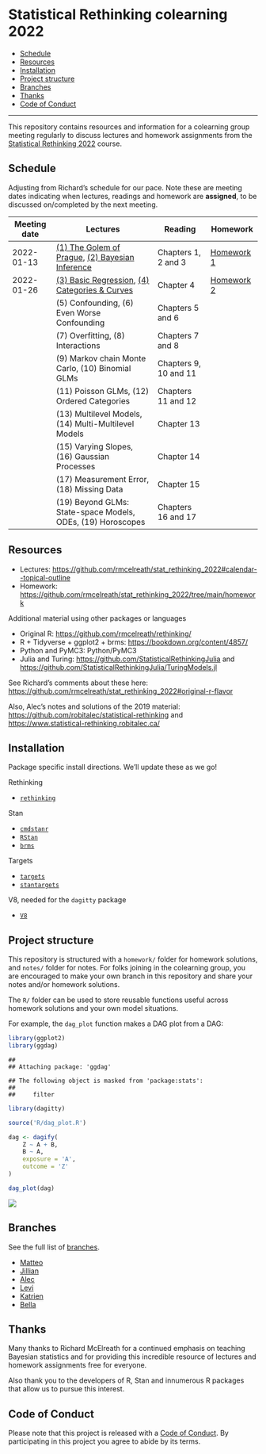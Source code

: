 Statistical Rethinking colearning 2022
================

-   [Schedule](#schedule)
-   [Resources](#resources)
-   [Installation](#installation)
-   [Project structure](#project-structure)
-   [Branches](#branches)
-   [Thanks](#thanks)
-   [Code of Conduct](#code-of-conduct)

------------------------------------------------------------------------

This repository contains resources and information for a colearning
group meeting regularly to discuss lectures and homework assignments
from the [Statistical Rethinking
2022](https://github.com/rmcelreath/stat_rethinking_2022) course.

## Schedule

Adjusting from Richard’s schedule for our pace. Note these are meeting
dates indicating when lectures, readings and homework are **assigned**,
to be discussed on/completed by the next meeting.

| Meeting date | Lectures                                                                                                                                                                       | Reading               | Homework                                                                                       |
|--------------|--------------------------------------------------------------------------------------------------------------------------------------------------------------------------------|-----------------------|------------------------------------------------------------------------------------------------|
| 2022-01-13   | [(1) The Golem of Prague](https://youtu.be/cclUd_HoRlo), [(2) Bayesian Inference](https://www.youtube.com/watch?v=guTdrfycW2Q&list=PLDcUM9US4XdMROZ57-OIRtIK0aOynbgZN&index=2) | Chapters 1, 2 and 3   | [Homework 1](https://github.com/rmcelreath/stat_rethinking_2022/blob/main/homework/week01.pdf) |
| 2022-01-26   | [(3) Basic Regression](https://www.youtube.com/watch?v=zYYBtxHWE0A), [(4) Categories & Curves](https://youtu.be/QiHKdvAbYII)                                                   | Chapter 4             | [Homework 2](https://github.com/rmcelreath/stat_rethinking_2022/blob/main/homework/week02.pdf) |
|              | \(5\) Confounding, (6) Even Worse Confounding                                                                                                                                  | Chapters 5 and 6      |                                                                                                |
|              | \(7\) Overfitting, (8) Interactions                                                                                                                                            | Chapters 7 and 8      |                                                                                                |
|              | \(9\) Markov chain Monte Carlo, (10) Binomial GLMs                                                                                                                             | Chapters 9, 10 and 11 |                                                                                                |
|              | \(11\) Poisson GLMs, (12) Ordered Categories                                                                                                                                   | Chapters 11 and 12    |                                                                                                |
|              | \(13\) Multilevel Models, (14) Multi-Multilevel Models                                                                                                                         | Chapter 13            |                                                                                                |
|              | \(15\) Varying Slopes, (16) Gaussian Processes                                                                                                                                 | Chapter 14            |                                                                                                |
|              | \(17\) Measurement Error, (18) Missing Data                                                                                                                                    | Chapter 15            |                                                                                                |
|              | \(19\) Beyond GLMs: State-space Models, ODEs, (19) Horoscopes                                                                                                                  | Chapters 16 and 17    |                                                                                                |

## Resources

-   Lectures:
    <https://github.com/rmcelreath/stat_rethinking_2022#calendar--topical-outline>
-   Homework:
    <https://github.com/rmcelreath/stat_rethinking_2022/tree/main/homework>

Additional material using other packages or languages

-   Original R: <https://github.com/rmcelreath/rethinking/>
-   R + Tidyverse + ggplot2 + brms: <https://bookdown.org/content/4857/>
-   Python and PyMC3: Python/PyMC3
-   Julia and Turing: <https://github.com/StatisticalRethinkingJulia>
    and <https://github.com/StatisticalRethinkingJulia/TuringModels.jl>

See Richard’s comments about these here:
<https://github.com/rmcelreath/stat_rethinking_2022#original-r-flavor>

Also, Alec’s notes and solutions of the 2019 material:
<https://github.com/robitalec/statistical-rethinking> and
<https://www.statistical-rethinking.robitalec.ca/>

## Installation

Package specific install directions. We’ll update these as we go!

Rethinking

-   [`rethinking`](https://github.com/rmcelreath/rethinking#installation)

Stan

-   [`cmdstanr`](https://mc-stan.org/cmdstanr/articles/cmdstanr.html)
-   [`RStan`](https://github.com/stan-dev/rstan/wiki/RStan-Getting-Started)
-   [`brms`](r/brms/#how-do-i-install-brms)

Targets

-   [`targets`](https://github.com/ropensci/targets/#installation)
-   [`stantargets`](https://github.com/ropensci/stantargets/#installation)

V8, needed for the `dagitty` package

-   [`V8`](https://github.com/jeroen/v8#installation)

## Project structure

This repository is structured with a `homework/` folder for homework
solutions, and `notes/` folder for notes. For folks joining in the
colearning group, you are encouraged to make your own branch in this
repository and share your notes and/or homework solutions.

The `R/` folder can be used to store reusable functions useful across
homework solutions and your own model situations.

For example, the `dag_plot` function makes a DAG plot from a DAG:

``` r
library(ggplot2)
library(ggdag)
```

    ## 
    ## Attaching package: 'ggdag'

    ## The following object is masked from 'package:stats':
    ## 
    ##     filter

``` r
library(dagitty)

source('R/dag_plot.R')

dag <- dagify(
    Z ~ A + B,
    B ~ A,
    exposure = 'A',
    outcome = 'Z'
)

dag_plot(dag)
```

![](graphics/readme_dag-1.png)<!-- -->

## Branches

See the full list of
[branches](https://github.com/robitalec/statistical-rethinking-colearning-2022/branches).

-   [Matteo](https://github.com/robitalec/statistical-rethinking-colearning-2022/tree/matteo)
-   [Jillian](https://github.com/robitalec/statistical-rethinking-colearning-2022/tree/jillian)
-   [Alec](https://github.com/robitalec/statistical-rethinking-colearning-2022/tree/alec)
-   [Levi](https://github.com/robitalec/statistical-rethinking-colearning-2022/tree/levi)
-   [Katrien](https://github.com/robitalec/statistical-rethinking-colearning-2022/tree/katrien)
-   [Bella](https://github.com/robitalec/statistical-rethinking-colearning-2022/tree/bella)

## Thanks

Many thanks to Richard McElreath for a continued emphasis on teaching
Bayesian statistics and for providing this incredible resource of
lectures and homework assignments free for everyone.

Also thank you to the developers of R, Stan and innumerous R packages
that allow us to pursue this interest.

## Code of Conduct

Please note that this project is released with a [Code of
Conduct](CODE_OF_CONDUCT.md). By participating in this project you agree
to abide by its terms.
